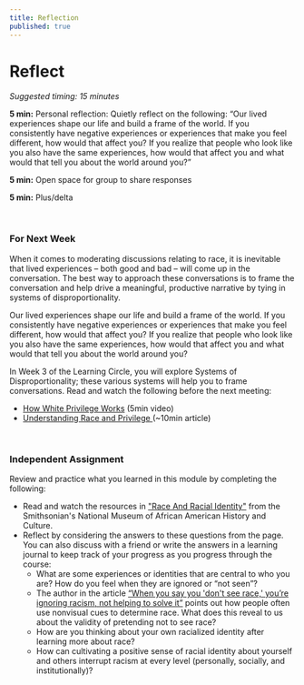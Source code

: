 ```yaml
---
title: Reflection
published: true
---
```


# Reflect
_Suggested timing: 15 minutes_

**5 min:** Personal reflection: Quietly reflect on the following: “Our lived experiences shape our life and build a frame of the world. If you consistently have negative experiences or experiences that make you feel different, how would that affect you? If you realize that people who look like you also have the same experiences, how would that affect you and what would that tell you about the world around you?”

**5 min:** Open space for group to share responses

**5 min:** Plus/delta

<br>

### For Next Week
When it comes to moderating discussions relating to race, it is inevitable that lived experiences – both good and bad – will come up in the conversation. The best way to approach these conversations is to frame the conversation and help drive a meaningful, productive narrative by tying in systems of disproportionality.

Our lived experiences shape our life and build a frame of the world. If you consistently have negative experiences or experiences that make you feel different, how would that affect you? If you realize that people who look like you also have the same experiences, how would that affect you and what would that tell you about the world around you?

In Week 3 of the Learning Circle, you will explore Systems of Disproportionality; these various systems will help you to frame conversations. Read and watch the following before the next meeting:

*   [How White Privilege Works](https://www.youtube.com/watch?v=4I84jxCNsmo) (5min video)
*   [Understanding Race and Privilege ](https://www.nasponline.org/resources-and-publications/resources-and-podcasts/diversity-and-social-justice/social-justice/understanding-race-and-privilege)(~10min article)

<br>

### Independent Assignment

Review and practice what you learned in this module by completing the following:

* Read and watch the resources in ["Race And Racial Identity"](https://nmaahc.si.edu/learn/talking-about-race/topics/race-and-racial-identity) from the Smithsonian's National Museum of African American History and Culture.
* Reflect by considering the answers to these questions from the page. You can also discuss with a friend or write the answers in a learning journal to keep track of your progress as you progress through the course:
  * What are some experiences or identities that are central to who you are? How do you feel when they are ignored or “not seen”?
  * The author in the article [“When you say you 'don't see race,' you’re ignoring racism, not helping to solve it”](https://www.theguardian.com/commentisfree/2015/jan/26/do-not-see-race-ignoring-racism-not-helping) points out how people often use nonvisual cues to determine race. What does this reveal to us about the validity of pretending not to see race?
  * How are you thinking about your own racialized identity after learning more about race?
  * How can cultivating a positive sense of racial identity about yourself and others interrupt racism at every level (personally, socially, and institutionally)?
